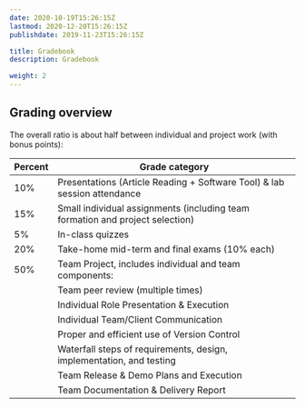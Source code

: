```yaml
---
date: 2020-10-19T15:26:15Z
lastmod: 2020-12-20T15:26:15Z 
publishdate: 2019-11-23T15:26:15Z

title: Gradebook
description: Gradebook

weight: 2
---
```


## Grading overview

The overall ratio is about half between individual and project work (with bonus points):

|Percent|Grade category
|-|-
|10% |Presentations (Article Reading + Software Tool) & lab session attendance 
|15% |Small individual assignments (including team formation and project selection) 
|5%  |In-class quizzes 
|20% |Take-home mid-term and final exams (10% each) 
|50% |Team Project, includes individual and team components: 
||Team peer review (multiple times) 
||Individual Role Presentation & Execution 
||Individual Team/Client Communication 
||Proper and efficient use of Version Control 
||Waterfall steps of requirements, design, implementation, and testing 
||Team Release & Demo Plans and Execution 
||Team Documentation & Delivery Report
